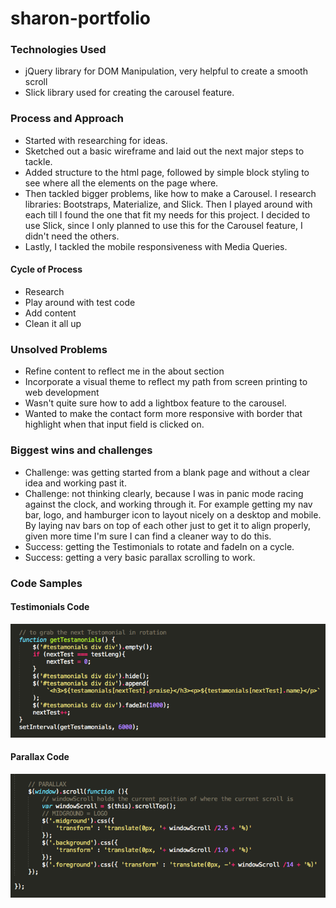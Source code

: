# sharon-portfolio


### Technologies Used
* jQuery library for DOM Manipulation, very helpful to create a smooth scroll
* Slick library used for creating the carousel feature.


### Process and Approach
* Started with researching for ideas.
* Sketched out a basic wireframe and laid out the next major steps to tackle.
* Added structure to the html page, followed by simple block styling to see where all the elements on the page where.
* Then tackled bigger problems, like how to make a Carousel. I research libraries: Bootstraps, Materialize, and Slick. Then I played around with each till I found the one that fit my needs for this project. I decided to use Slick, since I only planned to use this for the Carousel feature, I didn't need the others.
* Lastly, I tackled the mobile responsiveness with Media Queries.


#### Cycle of Process
* Research
* Play around with test code
* Add content
* Clean it all up


### Unsolved Problems
* Refine content to reflect me in the about section
* Incorporate a visual theme to reflect my path from screen printing to web development
* Wasn't quite sure how to add a lightbox feature to the carousel.
* Wanted to make the contact form more responsive with border that highlight when that input field is clicked on.


### Biggest wins and challenges
* Challenge: was getting started from a blank page and without a clear idea and working past it.
* Challenge: not thinking clearly, because I was in panic mode racing against the clock, and working through it. For example getting my nav bar, logo, and hamburger icon to layout nicely on a desktop and mobile. By laying nav bars on top of each other just to get it to align properly, given more time I'm sure I can find a cleaner way to do this.
* Success: getting the Testimonials to rotate and fadeIn on a cycle.
* Success: getting a very basic parallax scrolling to work.


### Code Samples
#### Testimonials Code
![Week 2 Project - Example](./code-testimonials.png)

#### Parallax Code
![Week 2 Project - Example](./code-parallax.png)
